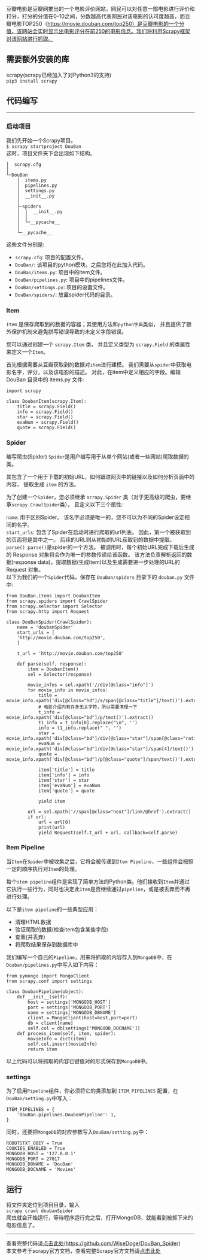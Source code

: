 豆瓣电影是豆瓣网推出的一个电影评价网站，网民可以对任意一部电影进行评价和打分，打分的分值在0-10之间，分数越高代表网民对该电影的认可度越高，而豆瓣电影TOP250（https://movie.douban.com/top250）是豆瓣电影的一个分值，该网站会实时显示出电影评分在前250的电影信息。我们将利用Scrapy框架对该网站进行抓取。  
<!--more-->  
## 需要额外安装的库  
scrapy(scrapy已经加入了对Python3的支持)  
`pip3 install scrapy`  
## 代码编写
**********  
### 启动项目
我们先开始一个Scrapy项目。  
`$ scrapy startproject DouBan`   
这时，项目文件夹下会出现如下结构。
```
│  scrapy.cfg
│
└─DouBan
    │  items.py
    │  pipelines.py
    │  settings.py
    │  __init__.py
    │
    ├─spiders
    │  │  __init__.py
    │  │
    │  └─__pycache__         
    │
    └─__pycache__  
```   
这些文件分别是:  
* `scrapy.cfg`: 项目的配置文件。  
* `DouBan/`: 该项目的python模块。之后您将在此加入代码。  
* `DouBan/items.py`: 项目中的item文件。  
* `DouBan/pipelines.py`: 项目中的pipelines文件。  
* `DouBan/settings.py`: 项目的设置文件。  
* `DouBan/spiders/`: 放置spider代码的目录。  
### Item  
`Item` 是保存爬取到的数据的容器；其使用方法和`python字典`类似， 并且提供了额外保护机制来避免拼写错误导致的未定义字段错误。

您可以通过创建一个 `scrapy.Item` 类， 并且定义类型为 `scrapy.Field` 的类属性来定义一个`Item`。 

首先根据需要从豆瓣获取到的数据对`item`进行建模。 我们需要从`spider`中获取电影名字，评分，以及该电影的描述。 对此，在item中定义相应的字段。编辑 DouBan 目录中的 items.py 文件:    
```
import scrapy

class DoubanItem(scrapy.Item):
    title = scrapy.Field()
    info = scrapy.Field()
    star = scrapy.Field()
    evaNum = scrapy.Field()
    quote = scrapy.Field()

```  
### Spider  
编写爬虫(Spider)
`Spider`是用户编写用于从单个网站(或者一些网站)爬取数据的类。

其包含了一个用于下载的初始URL，如何跟进网页中的链接以及如何分析页面中的内容， 提取生成 `item` 的方法。

为了创建一个`Spider`，您必须继承 `scrapy.Spider` 类（对于更高级的爬虫，要继承`scrapy.CrawlSpider`类）， 且定义以下三个属性:

`name`: 用于区别Spider。 该名字必须是唯一的，您不可以为不同的Spider设定相同的名字。  
`start_urls`: 包含了Spider在启动时进行爬取的url列表。 因此，第一个被获取到的页面将是其中之一。 后续的URL则从初始的URL获取到的数据中提取。  
`parse()` :`parse()`是spider的一个方法。 被调用时，每个初始URL完成下载后生成的 Response 对象将会作为唯一的参数传递给该函数。 该方法负责解析返回的数据(response data)，提取数据(生成item)以及生成需要进一步处理的URL的 Request 对象。  
以下为我们的一个`Spider`代码，保存在 `DouBan/spiders` 目录下的 `douban.py` 文件中:
```
from DouBan.items import DoubanItem
from scrapy.spiders import CrawlSpider
from scrapy.selector import Selector
from scrapy.http import Request

class DouBanSpider(CrawlSpider):
    name = 'doubanSpider'
    start_urls = [
    'http://movie.douban.com/top250',
    ]
    
    t_url = 'http://movie.douban.com/top250'

    def parse(self, response):
        item = DoubanItem()
        sel = Selector(response)

        movie_infos = sel.xpath('//div[@class="info"]')
        for movie_info in movie_infos:
            title = movie_info.xpath('div[@class="hd"]/a/span[@class="title"]/text()').extract()
            # 电影介绍内有许多无关字符，所以需要清理一下
            t_info = movie_info.xpath('div[@class="bd"]/p/text()').extract()
            t1_info = t_info[0].replace("\n", '')
            info = t1_info.replace(" ", '')
            star = movie_info.xpath('div[@class="bd"]/div[@class="star"]/span[@class="rating_num"]/text()').extract()
            evaNum = movie_info.xpath('div[@class="bd"]/div[@class="star"]/span[4]/text()').extract()
            quote = movie_info.xpath('div[@class="bd"]/p[@class="quote"]/span/text()').extract()

            item['title'] = title
            item['info'] = info
            item['star'] = star
            item['evaNum'] = evaNum
            item['quote'] = quote

            yield item

        url = sel.xpath('//span[@class="next"]/link/@href').extract()
        if url:
            url = url[0]
            print(url)
            yield Request(self.t_url + url, callback=self.parse)

```   

### Item Pipeline
当`Item`在`Spider`中被收集之后，它将会被传递到`Item Pipeline`，一些组件会按照一定的顺序执行对`Item`的处理。

每个`item pipeline`组件是实现了简单方法的Python类。他们接收到`Item`并通过它执行一些行为，同时也决定此`Item`是否继续通过`pipeline`，或是被丢弃而不再进行处理。

以下是`item pipeline`的一些典型应用：

* 清理HTML数据  
* 验证爬取的数据(检查item包含某些字段)  
* 查重(并丢弃)  
* 将爬取结果保存到数据库中   


我们编写一个自己的`Pipeline`，用来将抓取的内容存入到`MongoDB`中，在`Douban/pipelines.py`中写入如下内容：  
```
from pymongo import MongoClient
from scrapy.conf import settings

class DoubanPipeline(object):
    def __init__(self):
        host = settings['MONGODB_HOST']
        port = settings['MONGODB_PORT']
        name = settings['MONGODB_DBNAME']
        client = MongoClient(host=host,port=port)
        db = client[name]
        self.col = db[settings['MONGODB_DOCNAME']]
    def process_item(self, item, spider):
        movieInfo = dict(item)
        self.col.insert(movieInfo)
        return item

```  
以上代码可以将抓取的内容已键值对的形式保存到`MongoDB`中。  
### settings
为了启用`Pipeline`组件，你必须将它的类添加到 `ITEM_PIPELINES` 配置，在`DouBan/setting.py`中写入：  
```
ITEM_PIPELINES = {
    'DouBan.pipelines.DoubanPipeline': 1,
}

```   
同时，还要把`MongoDB`的对应参数写入`DouBan/setting.py`中：  
```
ROBOTSTXT_OBEY = True
COOKIES_ENABLED = True
MONGODB_HOST = '127.0.0.1'
MONGODB_PORT = 27017
MONGODB_DBNAME = 'DouBan'
MONGODB_DOCNAME = 'Movies'
```
##  运行  
将文件夹定位到项目目录，输入  
`scrapy crawl doubanSpider`   
爬虫就会开始运行，等待程序运行完之后，打开MongoDB，就能看到被抓下来的电影信息了。   
   
     

*********
查看完整代码请[点击此处](https://github.com/WiseDoge/DouBan_Spider)(https://github.com/WiseDoge/DouBan_Spider)  
本文参考于scrapy官方文档，查看完整Scrapy官方文档请[点击此处](http://doc.scrapy.org/en/latest/index.html)
            